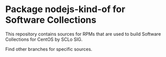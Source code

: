 # Package nodejs-kind-of for Software Collections

This repository contains sources for RPMs that are used
to build Software Collections for CentOS by SCLo SIG.

Find other branches for specific sources.
